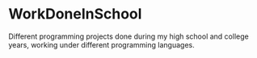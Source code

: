 # WorkDoneInSchool
Different programming projects done during my high school and college years, working under different programming languages.
